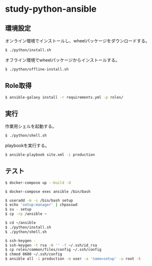 study-python-ansible
====================

環境設定
--------

オンライン環境でインストールし、wheelパッケージをダウンロードする。

```sh
$ ./python/install.sh
```

オフライン環境でwheelパッケージからインストールする。

```sh
$ ./python/offline-install.sh
```


Role取得
--------

```sh
$ ansible-galaxy install -r requirements.yml -p roles/
```


実行
----

作業用シェルを起動する。

```sh
$ ./python/shell.sh
```

playbookを実行する。

```sh
$ ansible-playbook site.xml -i production
```

テスト
------

```sh
$ docker-compose up --build -d
```

```sh
$ docker-compose exec ansible /bin/bash
```

```sh
$ useradd -m -s /bin/bash setup
$ echo 'setup:manager' | chpasswd
$ su - setup
$ cp -rp /ansible ~
```

```sh
$ cd ~/ansible
$ ./python/install.sh
$ ./python/shell.sh
```

```sh
$ ssh-keygen -
$ ssh-keygen -t rsa -N '' -f ~/.ssh/id_rsa
$ cp roles/common/files/config ~/.ssh/config
$ chmod 0600 ~/.ssh/config
$ ansible all -i production -m user -a 'name=setup' -u root -k
```

